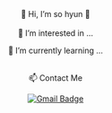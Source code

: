 <div align=center> 🌱 Hi, I’m so hyun 🌱 
<br></br>
👀 I’m interested in ... 

🌱 I’m currently learning ...

<br>
<div align=center> 📫 Contact Me </div>

[![Gmail Badge](https://img.shields.io/badge/Gmail-d14836?style=flat-square&logo=Gmail&logoColor=white&link=mailto:ksohyun76@g.skku.edu)](mailto:ksohyun76@g.skku.edu) 
 
</div>
<!---
sohyun76/sohyun76 is a ✨ special ✨ repository because its `README.md` (this file) appears on your GitHub profile.
You can click the Preview link to take a look at your changes.
--->
